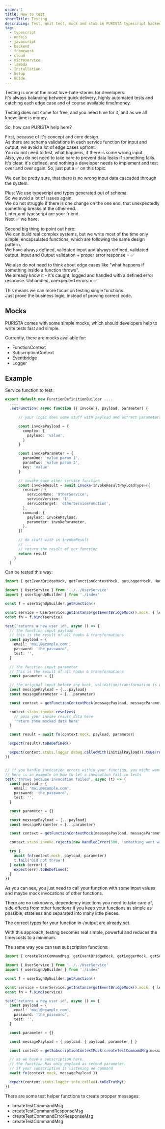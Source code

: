```yaml
---
order: 1
title: How to test
shortTitle: Testing
describing: Test, unit test, mock and stub in PURISTA typescript backend framework
tag:
  - typescript
  - nodejs
  - javascript
  - backend
  - framework
  - cloud
  - microservice
  - lambda
  - Installation
  - Setup
  - Guide
---
```


Testing is one of the most love-hate-stories for developers.  
It's always balancing between quick delivery, highly automated tests and catching each edge case and of course available time/money.

Testing does not come for free, and you need time for it, and as we all know: time is money.

So, how can PURISTA help here?

First, because of it's concept and core design.  
As there are schema validations in each service function for input and output, we avoid a lot of edge cases upfront.  
You do not need to test, what happens, if there is some wrong input.  
Also, you do not need to take care to prevent data leaks if something fails.
It's clear, it's defined, and nothing a developer needs to implement and test over and over again.
So, just put a ✅ on this topic.

We can be pretty sure, that there is no wrong input data cascaded through the system.

Plus:
We use typescript and types generated out of schema.  
So we avoid a lot of issues again.  
We do not struggle if there is one change on the one end, that unexpectedly something breaks at the other end.  
Linter and typescript are your friend.  
Next ✅ we have.

Second big thing to point out here:  
We can build real complex systems, but we write most of the time only simple, encapsulated functions, which are following the same design pattern.  
We have always defined, validated input and always defined, validated output.
Input and Output validation + proper error response = ✅

We also do not need to think about edge cases like "what happens if something inside a function throws".  
We already know it - it's caught, logged and handled with a defined error response.
Unhandled, unexpected errors = ✅

This means we can more focus on testing single functions.  
Just prove the business logic, instead of proving correct code.

## Mocks

PURISTA comes with some simple mocks, which should developers help to write tests fast and simple.

Currently, there are mocks available for:

- FunctionContext
- SubscriptionContext
- Eventbridge
- Logger

## Example

Service function to test:

```typescript
export default new FunctionDefinitionBuilder ....
  ....
  .setFunction( async function ({ invoke }, payload, parameter) {

      // your logic does some stuff with payload and extract parameters

      const invokePayload = {
        complex: {
          payload: 'value',
        }
      }

      const invokeParameter = {
        paramOne: 'value param 1',
        paramTwo: 'value param 2',
        key: 'value'
      }

      // invoke some other service function
      const invokeResult = await invoke<InvokeResultPayloadType>({
        receiver: {
          serviceName: 'OtherService',
          serviceVersion: '1',
          serviceTarget: 'otherServiceFunction',
        },
        command: {
          payload: invokePayload,
          parameter: invokeParameter,
        },
      })

      // do stuff with in invokeResult
      // ... 
      // return the result of our function
      return result
    }
  )
```

Can be tested this way:

```typescript
import { getEventBridgeMock, getFunctionContextMock, getLoggerMock, HandledError } from '@purista/core'

import { UserService } from '../../UserService'
import { userSignUpBuilder } from './index'

const f = userSignUpBuilder.getFunction()

const service = UserService.getInstance(getEventBridgeMock().mock, { logger: getLoggerMock().mock })
const fn = f.bind(service)

test('returns a new user id', async () => {
  // the function input payload
  // this is the result of all hooks & transformations
  const payload = {
    email: 'mail@example.com',
    password: 'the_password',
    test: '',
  }

  // the function input parameter
  // this is the result of all hooks & transformations
  const parameter = {}

  // the original input before any hook, validation/transformation is done
  const messagePayload = {...payload}
  const messageParameter = {...parameter}

  const context = getFunctionContextMock(messagePayload, messageParameter)

  context.stubs.invoke.resolves( 
    // pass your invoke result data here
    'return some mocked data here'
  )

  const result = await fn(context.mock, payload, parameter)

  expect(result).toBeDefined()

  expect(context.stubs.logger.debug.calledWith(initialPayload)).toBeTruthy()
})


// if you handle invocation errors within your function, you might want to test this unhappy path.
// here is an example on how to let a invocation fail in tests
test('throws because invocation failed', async (t) => {
  const payload = {
    email: 'mail@example.com',
    password: 'the_password',
    test: '',
  }

  const parameter = {}

  const messagePayload = {...payload}
  const messageParameter = {...parameter}

  const context = getFunctionContextMock(messagePayload, messageParameter)

  context.stubs.invoke.rejects(new HandledError(500, 'something went wrong'))

  try {
    await fn(context.mock, payload, parameter)
    t.fail('Did not throw')
  } catch (error) {
    expect(err).toBeDefined()
  }
})
```

As you can see, you just need to call your function with some input values and maybe mock invocations of other functions.

There are no unknowns, dependency injections you need to take care of, side effects from other functions if you keep your functions as simple as possible, stateless and separated into many little pieces.

The correct types for your function in-/output are already set.

With this approach, testing becomes real simple, powerful and reduces the time/costs to a minimum.

The same way you can test subscription functions:

```typescript
import { createTestCommandMsg, getEventBridgeMock, getLoggerMock, getSubscriptionContextMock } from '@purista/core'

import { UserService } from '../../UserService'
import { userSignUpBuilder } from './index'

const f = userSignUpBuilder.getFunction()

const service = UserService.getInstance(getEventBridgeMock().mock, { logger: getLoggerMock().mock })
const fn = f.bind(service)

test('returns a new user id', async () => {
  const payload = {
    email: 'mail@example.com',
    password: 'the_password',
    test: '',
  }

  const parameter = {}

  const messagePayload = { payload: { payload, parameter } }

  const context = getSubscriptionContextMock(createTestCommandMsg(messagePayload))

  // as we have a subscription here.
  // the function has only payload as second parameter.
  // if your subscription is listening on command
  await fn(context.mock, messagePayload })

  expect(context.stubs.logger.info.called).toBeTruthy()
})
```

There are some test helper functions to create propper messages:

- createTestCommandMsg
- createTestCommandResponseMsg
- createTestCommandErrorResponseMsg
- createTestCommandMsg
